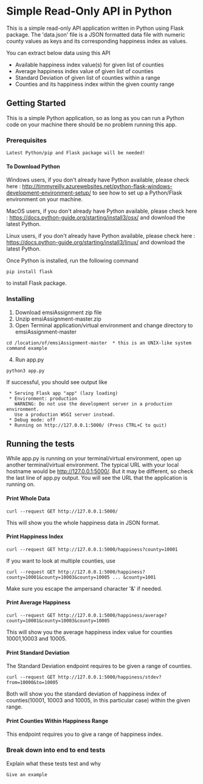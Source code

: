 # Simple Read-Only API in Python

This is a simple read-only API application written in Python using Flask package.
The 'data.json' file is a JSON formatted data file with numeric county values as keys and its corresponding happiness index as values.

You can extract below data using this API
- Available happiness index value(s) for given list of counties
- Average happiness index value of given list of counties
- Standard Deviation of given list of counties within a range
- Counties and its happiness index within the given county range

## Getting Started

This is a simple Python application, so as long as you can run a Python code on your machine there should be no problem running this app.

### Prerequisites

```
Latest Python/pip and Flask package will be needed!
```

#### To Download Python

Windows users, if you don't already have Python available, please check here : http://timmyreilly.azurewebsites.net/python-flask-windows-development-environment-setup/ to see how to set up a Python/Flask environment on your machine.

MacOS users, if you don't already have Python available, please check here : https://docs.python-guide.org/starting/install3/osx/ and download the latest Python.

Linux users, if you don't already have Python available, please check here : https://docs.python-guide.org/starting/install3/linux/ and download the latest Python.

Once Python is installed, run the following command

```
pip install flask
```
to install Flask package.


### Installing
1. Download emsiAssignment zip file 
2. Unzip emsiAssignment-master.zip
3. Open Terminal application/virtual environment and change directory to emsiAssignment-master
```
cd /location/of/emsiAssignment-master  * this is an UNIX-like system command example
```

4. Run app.py

```
python3 app.py
```
If successful, you should see output like

```
 * Serving Flask app "app" (lazy loading)
 * Environment: production
   WARNING: Do not use the development server in a production environment.
   Use a production WSGI server instead.
 * Debug mode: off
 * Running on http://127.0.0.1:5000/ (Press CTRL+C to quit)
```

## Running the tests

While app.py is running on your terminal/virtual environment, open up another terminal/virtual environment.
The typical URL with your local hostname would be http://127.0.0.1:5000/. But it may be different, so check the last line of app.py output. You will see the URL that the application is running on.

#### Print Whole Data

```
curl --request GET http://127.0.0.1:5000/
```
This will show you the whole happiness data in JSON format.

#### Print Happiness Index
```
curl --request GET http://127.0.0.1:5000/happiness?county=10001
```
If you want to look at multiple counties, use
```
curl --request GET http://127.0.0.1:5000/happiness?county=10001&county=10003&county=10005 ... &county=1001
```
Make sure you escape the ampersand character '&' if needed.

#### Print Average Happiness
```
curl --request GET http://127.0.0.1:5000/happiness/average?county=10001&county=10003&county=10005
```
This will show you the average happiness index value for counties 10001,10003 and 10005.

#### Print Standard Deviation

The Standard Deviation endpoint requires to be given a range of counties.
```
curl --request GET http://127.0.0.1:5000/happiness/stdev?from=10000&to=10005
```
Both will show you the standard deviation of happiness index of counties(10001, 10003 and 10005, in this particular case) within the given range.

#### Print Counties Within Happiness Range

This endpoint requires you to give a range of happiness index.

### Break down into end to end tests

Explain what these tests test and why

```
Give an example
```

